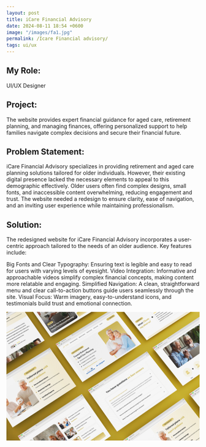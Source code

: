 ```yaml
---
layout: post
title: iCare Financial Advisory
date: 2024-08-11 18:54 +0600
image: "/images/fa1.jpg"
permalink: /Icare Financial advisory/
tags: ui/ux
---
```


## My Role:

UI/UX Designer

## Project:

The website provides expert financial guidance for aged care, retirement planning, and managing finances, offering personalized support to help families navigate complex decisions and secure their financial future.

## Problem Statement:

iCare Financial Advisory specializes in providing retirement and aged care planning solutions tailored for older individuals. However, their existing digital presence lacked the necessary elements to appeal to this demographic effectively. Older users often find complex designs, small fonts, and inaccessible content overwhelming, reducing engagement and trust. The website needed a redesign to ensure clarity, ease of navigation, and an inviting user experience while maintaining professionalism.

## Solution:

The redesigned website for iCare Financial Advisory incorporates a user-centric approach tailored to the needs of an older audience. Key features include:

Big Fonts and Clear Typography: Ensuring text is legible and easy to read for users with varying levels of eyesight.
Video Integration: Informative and approachable videos simplify complex financial concepts, making content more relatable and engaging.
Simplified Navigation: A clean, straightforward menu and clear call-to-action buttons guide users seamlessly through the site.
Visual Focus: Warm imagery, easy-to-understand icons, and testimonials build trust and emotional connection.

![iCarefinancialadvisory](../images/fa2.jpg)

